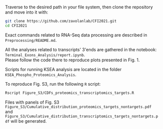 Traverse to the desired path in your file system, then clone the repository and
move into it with:
```bash
git clone https://github.com/zavolanlab/CFI2021.git
cd CFI2021
```

Exact commands related to RNA-Seq data processing are described in `Preprocessing/README.md`.

All the analyses related to transcripts' 3'ends are gathered in the notebook: `Terminal_Exons_Analysis/report.ipynb`.  
Please follow the code there to reproduce plots presented in Fig. 1.

Scripts for running KSEA analysis are located in the folder `KSEA_Phospho_Proteomics_Analysis`.

To reproduce Fig. S3, run the following `R` script:
```bash
Rscript Figure_S3/CDFs_proteomics_transcriptomics_targets.R
```
Files with panels of Fig. S3 `Figure_S3/Cumulative_distribution_proteomics_targets_nontargets.pdf` and `Figure_S3/Cumulative_distribution_transcriptomics_targets_nontargets.pdf` will be generated.
